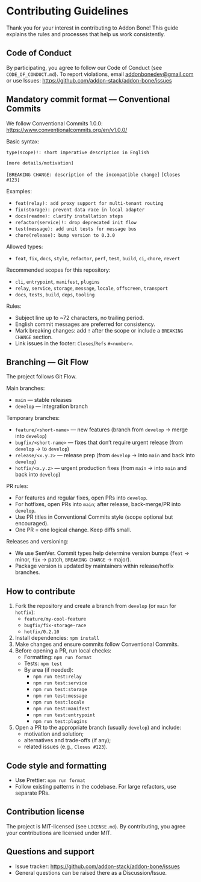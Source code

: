 # Contributing Guidelines

Thank you for your interest in contributing to Addon Bone! This guide explains the rules and processes that help us work consistently.

## Code of Conduct

By participating, you agree to follow our Code of Conduct (see `CODE_OF_CONDUCT.md`). To report violations, email addonbonedev@gmail.com or use Issues: https://github.com/addon-stack/addon-bone/issues

## Mandatory commit format — Conventional Commits

We follow Conventional Commits 1.0.0: https://www.conventionalcommits.org/en/v1.0.0/

Basic syntax:

`type(scope)!: short imperative description in English`

`[more details/motivation]`

`[BREAKING CHANGE: description of the incompatible change]`
`[Closes #123]`

Examples:

- `feat(relay): add proxy support for multi-tenant routing`
- `fix(storage): prevent data race in local adapter`
- `docs(readme): clarify installation steps`
- `refactor(service)!: drop deprecated init flow`
- `test(message): add unit tests for message bus`
- `chore(release): bump version to 0.3.0`

Allowed types:

- `feat`, `fix`, `docs`, `style`, `refactor`, `perf`, `test`, `build`, `ci`, `chore`, `revert`

Recommended scopes for this repository:

- `cli`, `entrypoint`, `manifest`, `plugins`
- `relay`, `service`, `storage`, `message`, `locale`, `offscreen`, `transport`
- `docs`, `tests`, `build`, `deps`, `tooling`

Rules:

- Subject line up to ~72 characters, no trailing period.
- English commit messages are preferred for consistency.
- Mark breaking changes: add `!` after the scope or include a `BREAKING CHANGE` section.
- Link issues in the footer: `Closes`/`Refs` `#<number>`.

## Branching — Git Flow

The project follows Git Flow.

Main branches:

- `main` — stable releases
- `develop` — integration branch

Temporary branches:

- `feature/<short-name>` — new features (branch from `develop` → merge into `develop`)
- `bugfix/<short-name>` — fixes that don’t require urgent release (from `develop` → to `develop`)
- `release/<x.y.z>` — release prep (from `develop` → into `main` and back into `develop`)
- `hotfix/<x.y.z>` — urgent production fixes (from `main` → into `main` and back into `develop`)

PR rules:

- For features and regular fixes, open PRs into `develop`.
- For hotfixes, open PRs into `main`; after release, back-merge/PR into `develop`.
- Use PR titles in Conventional Commits style (scope optional but encouraged).
- One PR = one logical change. Keep diffs small.

Releases and versioning:

- We use SemVer. Commit types help determine version bumps (`feat` → minor, `fix` → patch, `BREAKING CHANGE` → major).
- Package version is updated by maintainers within release/hotfix branches.

## How to contribute

1. Fork the repository and create a branch from `develop` (or `main` for `hotfix`):
    - `feature/my-cool-feature`
    - `bugfix/fix-storage-race`
    - `hotfix/0.2.10`
2. Install dependencies: `npm install`
3. Make changes and ensure commits follow Conventional Commits.
4. Before opening a PR, run local checks:
    - Formatting: `npm run format`
    - Tests: `npm test`
    - By area (if needed):
        - `npm run test:relay`
        - `npm run test:service`
        - `npm run test:storage`
        - `npm run test:message`
        - `npm run test:locale`
        - `npm run test:manifest`
        - `npm run test:entrypoint`
        - `npm run test:plugins`
5. Open a PR to the appropriate branch (usually `develop`) and include:
    - motivation and solution;
    - alternatives and trade-offs (if any);
    - related issues (e.g., `Closes #123`).

## Code style and formatting

- Use Prettier: `npm run format`
- Follow existing patterns in the codebase. For large refactors, use separate PRs.

## Contribution license

The project is MIT-licensed (see `LICENSE.md`). By contributing, you agree your contributions are licensed under MIT.

## Questions and support

- Issue tracker: https://github.com/addon-stack/addon-bone/issues
- General questions can be raised there as a Discussion/Issue.
